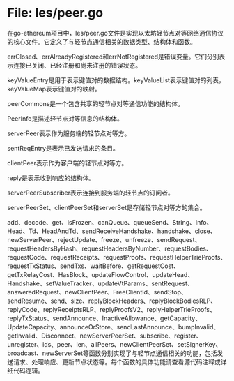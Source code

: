 # File: les/peer.go

在go-ethereum项目中，les/peer.go文件是实现以太坊轻节点对等网络通信协议的核心文件。它定义了与轻节点通信相关的数据类型、结构体和函数。

errClosed、errAlreadyRegistered和errNotRegistered是错误变量。它们分别表示连接已关闭、已经注册和尚未注册的错误状态。

keyValueEntry是用于表示键值对的数据结构。keyValueList表示键值对的列表，keyValueMap表示键值对的映射。

peerCommons是一个包含共享的轻节点对等通信功能的结构体。

PeerInfo是描述轻节点对等信息的结构体。

serverPeer表示作为服务端的轻节点对等方。

sentReqEntry是表示已发送请求的条目。

clientPeer表示作为客户端的轻节点对等方。

reply是表示收到响应的结构体。

serverPeerSubscriber表示连接到服务端的轻节点的订阅者。

serverPeerSet、clientPeerSet和serverSet是存储轻节点对等方的集合。

add、decode、get、isFrozen、canQueue、queueSend、String、Info、Head、Td、HeadAndTd、sendReceiveHandshake、handshake、close、newServerPeer、rejectUpdate、freeze、unfreeze、sendRequest、requestHeadersByHash、requestHeadersByNumber、requestBodies、requestCode、requestReceipts、requestProofs、requestHelperTrieProofs、requestTxStatus、sendTxs、waitBefore、getRequestCost、getTxRelayCost、HasBlock、updateFlowControl、updateHead、Handshake、setValueTracker、updateVtParams、sentRequest、answeredRequest、newClientPeer、FreeClientId、sendStop、sendResume、send、size、replyBlockHeaders、replyBlockBodiesRLP、replyCode、replyReceiptsRLP、replyProofsV2、replyHelperTrieProofs、replyTxStatus、sendAnnounce、InactiveAllowance、getCapacity、UpdateCapacity、announceOrStore、sendLastAnnounce、bumpInvalid、getInvalid、Disconnect、newServerPeerSet、subscribe、register、unregister、ids、peer、len、allPeers、newClientPeerSet、setSignerKey、broadcast、newServerSet等函数分别实现了与轻节点通信相关的功能，包括发送请求、处理响应、更新节点状态等。每个函数的具体功能请查看源代码注释或详细代码逻辑。

